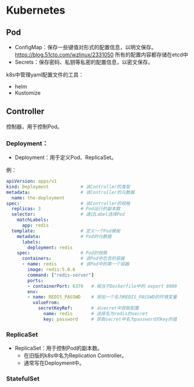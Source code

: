# Kubernetes

## Pod

- ConfigMap：保存一些键值对形式的配置信息，以明文保存。
  <https://blog.51cto.com/wzlinux/2331050>
  所有的配置内容都存储在etcd中
- Secrets：保存密码、私钥等私密的配置信息，以密文保存。

k8s中管理yaml配置文件的工具：
- helm
- Kustomize


## Controller

控制器，用于控制Pod。

### Deployment：

- Deployment：用于定义Pod、ReplicaSet。



例：
```yaml
apiVersion: apps/v1
kind: Deployment            # 该Controller的类型
metadata:                   # 该Controller的元数据
  name: the-deployment
spec:                       # 该Controller的规格
  replicas: 3               # Pod运行的副本数
  selector:                 # 通过Label选择Pod
    matchLabels:
      app: redis
  template:                 # 定义一个Pod模板
    metadata:               # Pod的元数据
      labels:
        deployment: redis
    spec:                   # Pod的规格
      containers:           # 该Pod中包含的容器
      - name: redis         # 该Pod中的第一个容器
        image: redis:5.0.6
        command: ["redis-server"]
        ports:
        - containerPort: 6379   # 相当于Dockerfile中的 export 8080
        env:
        - name: REDIS_PASSWD    # 添加一个名为REDIS_PASSWD的环境变量
          valueFrom:
            secretKeyRef:       # 从secret中获取配置
              name: redis       # 选择名为redis的secret
              key: password     # 获取secret中名为password的key的值
```

### ReplicaSet

- ReplicaSet：用于控制Pod的副本数。
  - 在旧版的k8s中名为Replication Controller。
  - 通常写在Deployment中。

### StatefulSet


